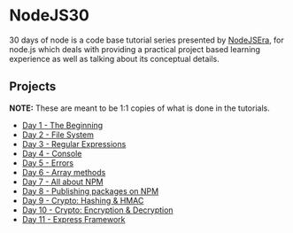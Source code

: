 # NodeJS30

30 days of node is a code base tutorial series presented by [NodeJSEra](nodejsera.com), for node.js which deals with providing a practical project based learning experience as well as talking about its conceptual details.

## Projects

**NOTE:** These are meant to be 1:1 copies of what is done in the tutorials.

- [Day 1 - The Beginning](./day1-TheBeginning/README.md)
- [Day 2 - File System](./.day2-filesystem/README.md)
- [Day 3 - Regular Expressions](./day3-regex/README.md)
- [Day 4 - Console](./day4-console/README.md)
- [Day 5 - Errors](./day5-errors/README.md)
- [Day 6 - Array methods](./day6-array-methods/README.md)
- [Day 7 - All about NPM](./day7-all-about-npm/README.md)
- [Day 8 - Publishing packages on NPM](./day8-publish-npm-packages/README.md)
- [Day 9 - Crypto: Hashing & HMAC](./day9-crypto-module/README.md)
- [Day 10 - Crypto: Encryption & Decryption](./day10-crypto-module-part-2/README.md)
- [Day 11 - Express Framework](./day11-express-framework/README.md)
